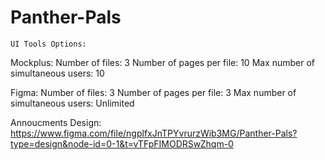 # Panther-Pals

    UI Tools Options:
Mockplus:
Number of files: 3
Number of pages per file: 10
Max number of simultaneous users: 10 

Figma:
Number of files: 3
Number of pages per file: 3
Max number of simultaneous users: Unlimited

Annoucments Design:
https://www.figma.com/file/ngplfxJnTPYvrurzWib3MG/Panther-Pals?type=design&node-id=0-1&t=vTFpFIMODRSwZhqm-0
